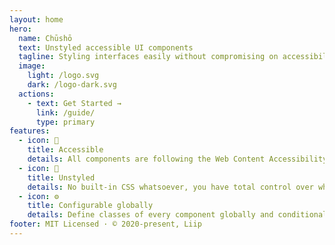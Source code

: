```yaml
---
layout: home
hero:
  name: Chūshō
  text: Unstyled accessible UI components
  tagline: Styling interfaces easily without compromising on accessibility, for Vue.js 3.
  image:
    light: /logo.svg
    dark: /logo-dark.svg
  actions:
    - text: Get Started →
      link: /guide/
      type: primary
features:
  - icon: 🧏
    title: Accessible
    details: All components are following the Web Content Accessibility Guidelines (WCAG) recommendations.
  - icon: 🖤
    title: Unstyled
    details: No built-in CSS whatsoever, you have total control over which class is applied to which element.
  - icon: ⚙️
    title: Configurable globally
    details: Define classes of every component globally and conditionally based on props, override locally when necessary.
footer: MIT Licensed · © 2020-present, Liip
---
```

